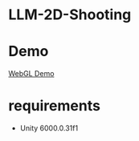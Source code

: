 # LLM-2D-Shooting

# Demo

[WebGL Demo](https://play.unity.com/en/games/fd9b6add-6188-414c-bb66-40897f7a3340/webgl-builds)

# requirements
* Unity 6000.0.31f1
